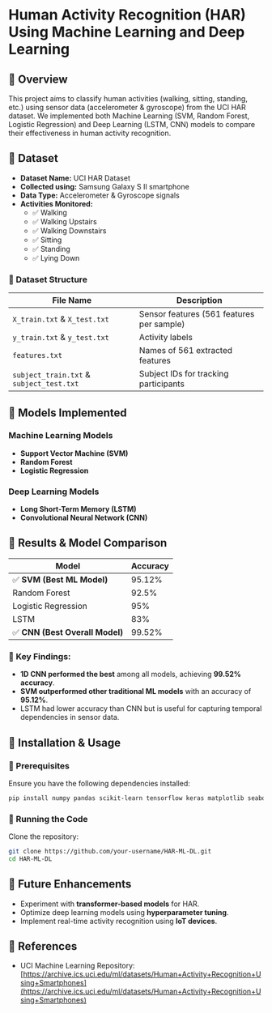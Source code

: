 # Human Activity Recognition (HAR) Using Machine Learning and Deep Learning

## 📌 Overview
This project aims to classify human activities (walking, sitting, standing, etc.) using sensor data (accelerometer & gyroscope) from the UCI HAR dataset. We implemented both Machine Learning (SVM, Random Forest, Logistic Regression) and Deep Learning (LSTM, CNN) models to compare their effectiveness in human activity recognition.

## 📌 Dataset
- **Dataset Name:** UCI HAR Dataset  
- **Collected using:** Samsung Galaxy S II smartphone  
- **Data Type:** Accelerometer & Gyroscope signals  
- **Activities Monitored:**
  - ✅ Walking
  - ✅ Walking Upstairs
  - ✅ Walking Downstairs
  - ✅ Sitting
  - ✅ Standing
  - ✅ Lying Down

### 📌 Dataset Structure
| File Name | Description |
|-----------|-------------|
| `X_train.txt` & `X_test.txt` | Sensor features (561 features per sample) |
| `y_train.txt` & `y_test.txt` | Activity labels |
| `features.txt` | Names of 561 extracted features |
| `subject_train.txt` & `subject_test.txt` | Subject IDs for tracking participants |

## 📌 Models Implemented
### Machine Learning Models
- **Support Vector Machine (SVM)**
- **Random Forest**
- **Logistic Regression**

### Deep Learning Models
- **Long Short-Term Memory (LSTM)**
- **Convolutional Neural Network (CNN)**

## 📌 Results & Model Comparison
| Model | Accuracy |
|--------|-----------|
| ✅ **SVM (Best ML Model)** | 95.12% |
| Random Forest | 92.5% |
| Logistic Regression | 95% |
| LSTM | 83% |
| ✅ **CNN (Best Overall Model)** | 99.52% |

### 🔹 Key Findings:
- **1D CNN performed the best** among all models, achieving **99.52% accuracy**.
- **SVM outperformed other traditional ML models** with an accuracy of **95.12%**.
- LSTM had lower accuracy than CNN but is useful for capturing temporal dependencies in sensor data.

## 📌 Installation & Usage
### 📌 Prerequisites
Ensure you have the following dependencies installed:
```bash
pip install numpy pandas scikit-learn tensorflow keras matplotlib seaborn
```

### 📌 Running the Code
Clone the repository:
```bash
git clone https://github.com/your-username/HAR-ML-DL.git
cd HAR-ML-DL
```


## 📌 Future Enhancements
- Experiment with **transformer-based models** for HAR.
- Optimize deep learning models using **hyperparameter tuning**.
- Implement real-time activity recognition using **IoT devices**.


## 📌 References
- UCI Machine Learning Repository: [https://archive.ics.uci.edu/ml/datasets/Human+Activity+Recognition+Using+Smartphones](https://archive.ics.uci.edu/ml/datasets/Human+Activity+Recognition+Using+Smartphones)




